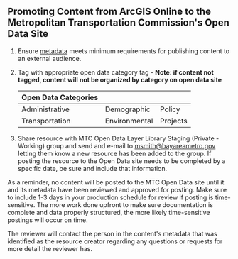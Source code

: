 ## Promoting Content from ArcGIS Online to the Metropolitan Transportation Commission's Open Data Site
1. Ensure [metadata](requirements_openDataMetadata.md) meets minimum requirements for publishing content to an external audience.
2. Tag with appropriate open data category tag - **Note: if content not tagged, content will not be organized by category on open data site**

   | Open Data Categories |               |          |
   |----------------------|---------------|----------|
   | Administrative       | Demographic   | Policy   |
   | Transportation       | Environmental | Projects |

3. Share resource with MTC Open Data Layer Library Staging (Private - Working) group and send and e-mail to msmith@bayareametro.gov letting them know a new resource has been added to the group. If posting the resource to the Open Data site needs to be completed by a specific date, be sure and include that information.

As a reminder, no content will be posted to the MTC Open Data site until it and its metadata have been reviewed and approved for posting. Make sure to include 1-3 days in your production schedule for review if posting is time-sensitive. The more work done upfront to make sure documentation is complete and data properly structured, the more likely time-sensitive postings will occur on time.

The reviewer will contact the person in the content's metadata that was identified as the resource creator regarding any questions or requests for more detail the reviewer has.
